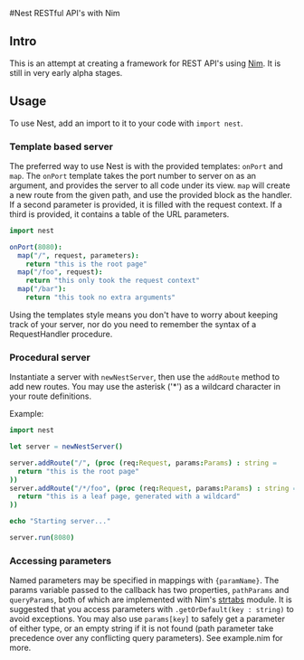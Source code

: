#Nest
RESTful API's with Nim

## Intro
This is an attempt at creating a framework for REST API's using [Nim](http://nim-lang.org). It is still in very early alpha stages.

## Usage
To use Nest, add an import to it to your code with `import nest`.

### Template based server
The preferred way to use Nest is with the provided templates: `onPort` and `map`. The `onPort` template takes the port number to server on as an argument, and provides the server to all code under its view. `map` will create a new route from the given path, and use the provided block as the handler. If a second parameter is provided, it is filled with the request context. If a third is provided, it contains a table of the URL parameters.

```nim
import nest

onPort(8080):
  map("/", request, parameters):
    return "this is the root page"
  map("/foo", request):
    return "this only took the request context"
  map("/bar"):
    return "this took no extra arguments"
```

Using the templates style means you don't have to worry about keeping track of your server, nor do you need to remember the syntax of a RequestHandler procedure.

### Procedural server
Instantiate a server with `newNestServer`, then use the `addRoute` method to add new routes. You may use the asterisk ('*') as a wildcard character in your route definitions.

Example:
```nim
import nest

let server = newNestServer()

server.addRoute("/", (proc (req:Request, params:Params) : string =
  return "this is the root page"
))
server.addRoute("/*/foo", (proc (req:Request, params:Params) : string =
  return "this is a leaf page, generated with a wildcard"
))

echo "Starting server..."

server.run(8080)
```

### Accessing parameters
Named parameters may be specified in mappings with `{paramName}`. The params variable passed to the callback has two properties, `pathParams` and `queryParams`, both of which are implemented with Nim's [strtabs](http://nim-lang.org/docs/strtabs.html) module. It is suggested that you access parameters with `.getOrDefault(key : string)` to avoid exceptions. You may also use `params[key]` to safely get a parameter of either type, or an empty string if it is not found (path parameter take precedence over any conflicting query parameters). See example.nim for more.
